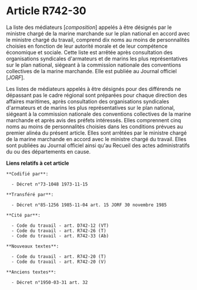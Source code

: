 # Article R742-30

La liste des médiateurs [*composition*] appelés à être désignés par le ministre chargé de la marine marchande sur le plan
national en accord avec le ministre chargé du travail, comprend dix noms au moins de personnalités choisies en fonction de
leur autorité morale et de leur compétence économique et sociale. Cette liste est arrêtée après consultation des
organisations syndicales d'armateurs et de marins les plus représentatives sur le plan national, siégeant à la commission
nationale des conventions collectives de la marine marchande. Elle est publiée au Journal officiel [*JORF*].

Les listes de médiateurs appelés à être désignés pour des différends ne dépassant pas le cadre régional sont préparées pour
chaque direction des affaires maritimes, après consultation des organisations syndicales d'armateurs et de marins les plus
représentatives sur le plan national, siégeant à la commission nationale des conventions collectives de la marine marchande
et après avis des préfets intéressés. Elles comprennent cinq noms au moins de personnalités choisies dans les conditions
prévues au premier alinéa du présent article. Elles sont arrêtées par le ministre chargé de la marine marchande en accord
avec le ministre chargé du travail. Elles sont publiées au Journal officiel ainsi qu'au Recueil des actes administratifs du
ou des départements en cause.

**Liens relatifs à cet article**

	**Codifié par**:

	  - Décret n°73-1048 1973-11-15

	**Transféré par**:

	  - Décret n°85-1256 1985-11-04 art. 15 JORF 30 novembre 1985

	**Cité par**:

	  - Code du travail - art. D742-12 (VT)
	  - Code du travail - art. R742-26 (T)
	  - Code du travail - art. R742-33 (Ab)

	**Nouveaux textes**:

	  - Code du travail - art. R742-20 (T)
	  - Code du travail - art. R742-20 (V)

	**Anciens textes**:

	  - Décret n°1950-03-31 art. 32
